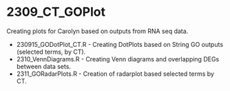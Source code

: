 # 2309_CT_GOPlot
Creating plots for Carolyn based on outputs from RNA seq data.

- 230915_GODotPlot_CT.R - Creating DotPlots based on String GO outputs (selected terms, by CT).
- 2310_VennDiagrams.R - Creating Venn diagrams and overlapping DEGs between data sets.
- 2311_GORadarPlots.R  - Creation of radarplot based selected terms by CT.
